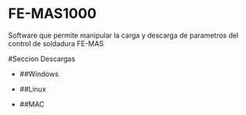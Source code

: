# FE-MAS1000
Software que permite manipular la carga y descarga de parametros del control de soldadura FE-MAS

#Seccion Descargas

- ##Windows

- ##Linux

- ##MAC



